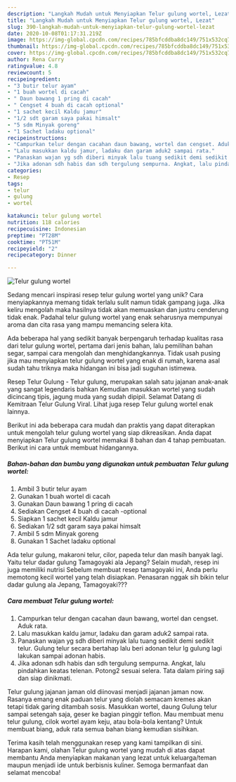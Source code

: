 ```yaml
---
description: "Langkah Mudah untuk Menyiapkan Telur gulung wortel, Lezat"
title: "Langkah Mudah untuk Menyiapkan Telur gulung wortel, Lezat"
slug: 390-langkah-mudah-untuk-menyiapkan-telur-gulung-wortel-lezat
date: 2020-10-08T01:17:31.219Z
image: https://img-global.cpcdn.com/recipes/785bfcddba8dc149/751x532cq70/telur-gulung-wortel-foto-resep-utama.jpg
thumbnail: https://img-global.cpcdn.com/recipes/785bfcddba8dc149/751x532cq70/telur-gulung-wortel-foto-resep-utama.jpg
cover: https://img-global.cpcdn.com/recipes/785bfcddba8dc149/751x532cq70/telur-gulung-wortel-foto-resep-utama.jpg
author: Rena Curry
ratingvalue: 4.8
reviewcount: 5
recipeingredient:
- "3 butir telur ayam"
- "1 buah wortel di cacah"
- " Daun bawang 1 pring di cacah"
- " Cengset 4 buah di cacah optional"
- "1 sachet kecil Kaldu jamur"
- "1/2 sdt garam saya pakai himsalt"
- "5 sdm Minyak goreng"
- "1 Sachet ladaku optional"
recipeinstructions:
- "Campurkan telur dengan cacahan daun bawang, wortel dan cengset. Aduk rata."
- "Lalu masukkan kaldu jamur, ladaku dan garam aduk2 sampai rata."
- "Panaskan wajan yg sdh diberi minyak lalu tuang sedikit demi sedikit telur. Gulung telur secara bertahap lalu beri adonan telur lg gulung lagi lakukan sampai adonan habis."
- "Jika adonan sdh habis dan sdh tergulung sempurna. Angkat, lalu pindahkan keatas telenan. Potong2 sesuai selera. Tata dalam piring saji dan siap dinikmati."
categories:
- Resep
tags:
- telur
- gulung
- wortel

katakunci: telur gulung wortel 
nutrition: 118 calories
recipecuisine: Indonesian
preptime: "PT28M"
cooktime: "PT51M"
recipeyield: "2"
recipecategory: Dinner

---
```



![Telur gulung wortel](https://img-global.cpcdn.com/recipes/785bfcddba8dc149/751x532cq70/telur-gulung-wortel-foto-resep-utama.jpg)

Sedang mencari inspirasi resep telur gulung wortel yang unik? Cara menyiapkannya memang tidak terlalu sulit namun tidak gampang juga. Jika keliru mengolah maka hasilnya tidak akan memuaskan dan justru cenderung tidak enak. Padahal telur gulung wortel yang enak seharusnya mempunyai aroma dan cita rasa yang mampu memancing selera kita.

Ada beberapa hal yang sedikit banyak berpengaruh terhadap kualitas rasa dari telur gulung wortel, pertama dari jenis bahan, lalu pemilihan bahan segar, sampai cara mengolah dan menghidangkannya. Tidak usah pusing jika mau menyiapkan telur gulung wortel yang enak di rumah, karena asal sudah tahu triknya maka hidangan ini bisa jadi suguhan istimewa.

Resep Telur Gulung - Telur gulung, merupakan salah satu jajanan anak-anak yang sangat legendaris bahkan Kemudian masukkan wortel yang sudah dicincang tipis, jagung muda yang sudah dipipil. Selamat Datang di Kemitraan Telur Gulung Viral. Lihat juga resep Telur gulung wortel enak lainnya.


Berikut ini ada beberapa cara mudah dan praktis yang dapat diterapkan untuk mengolah telur gulung wortel yang siap dikreasikan. Anda dapat menyiapkan Telur gulung wortel memakai 8 bahan dan 4 tahap pembuatan. Berikut ini cara untuk membuat hidangannya.

<!--inarticleads1-->

##### Bahan-bahan dan bumbu yang digunakan untuk pembuatan Telur gulung wortel:

1. Ambil 3 butir telur ayam
1. Gunakan 1 buah wortel di cacah
1. Gunakan  Daun bawang 1 pring di cacah
1. Sediakan  Cengset 4 buah di cacah -optional
1. Siapkan 1 sachet kecil Kaldu jamur
1. Sediakan 1/2 sdt garam saya pakai himsalt
1. Ambil 5 sdm Minyak goreng
1. Gunakan 1 Sachet ladaku optional


Ada telur gulung, makaroni telur, cilor, papeda telur dan masih banyak lagi. Yaitu telur dadar gulung Tamagoyaki ala Jepang? Selain mudah, resep ini juga memiliki nutrisi Sebelum membuat resep tamagoyaki ini, Anda perlu memotong kecil wortel yang telah disiapkan. Penasaran nggak sih bikin telur dadar gulung ala Jepang, Tamagoyaki??? 

<!--inarticleads2-->

##### Cara membuat Telur gulung wortel:

1. Campurkan telur dengan cacahan daun bawang, wortel dan cengset. Aduk rata.
1. Lalu masukkan kaldu jamur, ladaku dan garam aduk2 sampai rata.
1. Panaskan wajan yg sdh diberi minyak lalu tuang sedikit demi sedikit telur. Gulung telur secara bertahap lalu beri adonan telur lg gulung lagi lakukan sampai adonan habis.
1. Jika adonan sdh habis dan sdh tergulung sempurna. Angkat, lalu pindahkan keatas telenan. Potong2 sesuai selera. Tata dalam piring saji dan siap dinikmati.


Telur gulung jajanan jaman old diinovasi menjadi jajanan jaman now. Rasanya emang enak paduan telur yang diolah semacam kremes akan tetapi tidak garing ditambah sosis. Masukkan wortel, daung Gulung telur sampai setengah saja, geser ke bagian pinggir teflon. Mau membuat menu telur gulung, cilok wortel ayam keju, atau bola-bola kentang? Untuk membuat biang, aduk rata semua bahan biang kemudian sisihkan. 

Terima kasih telah menggunakan resep yang kami tampilkan di sini. Harapan kami, olahan Telur gulung wortel yang mudah di atas dapat membantu Anda menyiapkan makanan yang lezat untuk keluarga/teman maupun menjadi ide untuk berbisnis kuliner. Semoga bermanfaat dan selamat mencoba!
